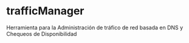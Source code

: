 # trafficManager
Herramienta para la Administración de tráfico de red basada en DNS y Chequeos de Disponibilidad

